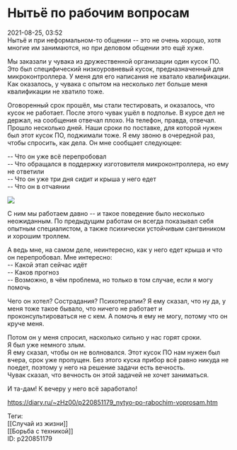 Нытьё по рабочим вопросам
==========================

   
 2021-08-25, 03:52   
  Нытьё и при неформальном-то общении -- это не очень хорошо, хотя многие им занимаются, но при деловом общении это ещё хуже.   
   
 Мы заказали у чувака из дружественной организации один кусок ПО. Это был специфический низкоуровневый кусок, предназначенный для микроконтроллера. У меня для его написания не хватало квалификации. Как оказалось, у чувака с опытом на несколько лет больше меня квалификации не хватило тоже.   
   
 Оговоренный срок прошёл, мы стали тестировать, и оказалось, что кусок не работает. После этого чувак ушёл в подполье. В курсе дел не держал, на сообщения отвечал плохо. На телефон, правда, отвечал. Прошло несколько дней. Наши сроки по поставке, для которой нужен был этот кусок ПО, поджимали тоже. Я ему звоню в очередной раз, чтобы спросить, как дела. Он мне сообщает следующее:   
   
 -- Что он уже всё перепробовал   
 -- Что обращался в поддержку изготовителя микроконтроллера, но ему не ответили   
 -- Что он уже три дня сидит и крыша у него едет   
 -- Что он в отчаянии   
   
  ![](https://d.radikal.ru/d28/2108/32/85e0b2f57d6c.gif)    
   
 С ним мы работаем давно -- и такое поведение было несколько неожиданным. По предыдущим работам он всегда показывал себя опытным специалистом, а также психически устойчивым сангвиником и хорошим троллем.   
   
 А ведь мне, на самом деле, неинтересно, как у него едет крыша и что он перепробовал. Мне интересно:   
 -- Какой этап сейчас идёт   
 -- Каков прогноз   
 -- Возможно, в чём проблема, но только в том случае, если я могу помочь   
   
 Чего он хотел? Сострадания? Психотерапии? Я ему сказал, что ну да, у меня тоже такое бывало, что ничего не работает и проконсультироваться не с кем. А помочь я ему не могу, потому что он круче меня.   
   
 Потом он у меня спросил, насколько сильно у нас горят сроки.   
 Я был уже немного злым.   
 Я ему сказал, чтобы он не волновался. Этот кусок ПО нам нужен был вчера, срок уже пропущен. Без этого куска прибор всё равно никуда не поедет, поэтому у него на решение задачи есть вечность.   
 Чувак сказал, что вечность он этой задачей не хочет заниматься.   
   
 И та-дам! К вечеру у него всё заработало!   
    
 <https://diary.ru/~zHz00/p220851179_nytyo-po-rabochim-voprosam.htm>   
   
 Теги:   
 [[Случай из жизни]]   
 [[Борьба с техникой]]   
 ID: p220851179